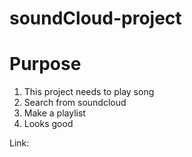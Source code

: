 # soundCloud-project

# Purpose
1. This project needs to play song
2. Search from soundcloud
3. Make a playlist
4. Looks good

Link: 